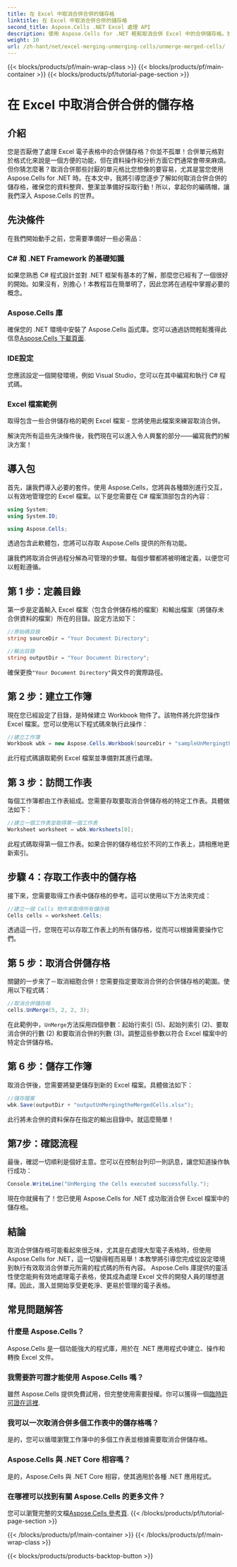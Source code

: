 ```yaml
---
title: 在 Excel 中取消合併合併的儲存格
linktitle: 在 Excel 中取消合併合併的儲存格
second_title: Aspose.Cells .NET Excel 處理 API
description: 使用 Aspose.Cells for .NET 輕鬆取消合併 Excel 中的合併儲存格。按照我們的逐步指南創建更好的電子表格。
weight: 10
url: /zh-hant/net/excel-merging-unmerging-cells/unmerge-merged-cells/
---
```


{{< blocks/products/pf/main-wrap-class >}}
{{< blocks/products/pf/main-container >}}
{{< blocks/products/pf/tutorial-page-section >}}

# 在 Excel 中取消合併合併的儲存格

## 介紹

您是否厭倦了處理 Excel 電子表格中的合併儲存格？你並不孤單！合併單元格對於格式化來說是一個方便的功能，但在資料操作和分析方面它們通常會帶來麻煩。但你猜怎麼著？取消合併那些討厭的單元格比您想像的要容易，尤其是當您使用 Aspose.Cells for .NET 時。在本文中，我將引導您逐步了解如何取消合併合併的儲存格，確保您的資料整齊、整潔並準備好採取行動！所以，拿起你的編碼帽，讓我們深入 Aspose.Cells 的世界。

## 先決條件

在我們開始動手之前，您需要準備好一些必需品：

### C# 和 .NET Framework 的基礎知識
如果您熟悉 C# 程式設計並對 .NET 框架有基本的了解，那麼您已經有了一個很好的開始。如果沒有，別擔心！本教程旨在簡單明了，因此您將在過程中掌握必要的概念。

### Aspose.Cells 庫
確保您的 .NET 環境中安裝了 Aspose.Cells 函式庫。您可以通過訪問輕鬆獲得此信息[Aspose.Cells 下載頁面](https://releases.aspose.com/cells/net/).

### IDE設定
您應該設定一個開發環境，例如 Visual Studio，您可以在其中編寫和執行 C# 程式碼。

### Excel 檔案範例
取得包含一些合併儲存格的範例 Excel 檔案 - 您將使用此檔案來練習取消合併。

解決完所有這些先決條件後，我們現在可以進入令人興奮的部分——編寫我們的解決方案！

## 導入包

首先，讓我們導入必要的套件。使用 Aspose.Cells，您將與各種類別進行交互，以有效地管理您的 Excel 檔案。以下是您需要在 C# 檔案頂部包含的內容：

```csharp
using System;
using System.IO;

using Aspose.Cells;
```

透過包含此軟體包，您將可以存取 Aspose.Cells 提供的所有功能。

讓我們將取消合併過程分解為可管理的步驟。每個步驟都將被明確定義，以便您可以輕鬆遵循。

## 第 1 步：定義目錄

第一步是定義輸入 Excel 檔案（包含合併儲存格的檔案）和輸出檔案（將儲存未合併資料的檔案）所在的目錄。設定方法如下：

```csharp
//原始碼目錄
string sourceDir = "Your Document Directory"; 

//輸出目錄
string outputDir = "Your Document Directory"; 
```

確保更換`"Your Document Directory"`與文件的實際路徑。

## 第 2 步：建立工作簿

現在您已經設定了目錄，是時候建立 Workbook 物件了。該物件將允許您操作 Excel 檔案。您可以使用以下程式碼來執行此操作：

```csharp
//建立工作簿
Workbook wbk = new Aspose.Cells.Workbook(sourceDir + "sampleUnMergingtheMergedCells.xlsx");
```

此行程式碼讀取範例 Excel 檔案並準備對其進行處理。 

## 第 3 步：訪問工作表

每個工作簿都由工作表組成。您需要存取要取消合併儲存格的特定工作表。具體做法如下：

```csharp
//建立一個工作表並取得第一個工作表
Worksheet worksheet = wbk.Worksheets[0];
```

此程式碼取得第一個工作表。如果合併的儲存格位於不同的工作表上，請相應地更新索引。

## 步驟 4：存取工作表中的儲存格

接下來，您需要取得工作表中儲存格的參考。這可以使用以下方法來完成：

```csharp
//建立一個 Cells 物件來取得所有儲存格
Cells cells = worksheet.Cells;
```

透過這一行，您現在可以存取工作表上的所有儲存格，從而可以根據需要操作它們。

## 第 5 步：取消合併儲存格

關鍵的一步來了－取消細胞合併！您需要指定要取消合併的合併儲存格的範圍。使用以下程式碼：

```csharp
//取消合併儲存格
cells.UnMerge(5, 2, 2, 3);
```

在此範例中，`UnMerge`方法採用四個參數：起始行索引 (5)、起始列索引 (2)、要取消合併的行數 (2) 和要取消合併的列數 (3)。調整這些參數以符合 Excel 檔案中的特定合併儲存格。

## 第 6 步：儲存工作簿

取消合併後，您需要將變更儲存到新的 Excel 檔案。具體做法如下：

```csharp
//儲存檔案
wbk.Save(outputDir + "outputUnMergingtheMergedCells.xlsx");
```

此行將未合併的資料保存在指定的輸出目錄中。就這麼簡單！

## 第7步：確認流程

最後，確認一切順利是個好主意。您可以在控制台列印一則訊息，讓您知道操作執行成功：

```csharp
Console.WriteLine("UnMerging the Cells executed successfully.");
```

現在你就擁有了！您已使用 Aspose.Cells for .NET 成功取消合併 Excel 檔案中的儲存格。

## 結論

取消合併儲存格可能看起來很乏味，尤其是在處理大型電子表格時，但使用 Aspose.Cells for .NET，這一切變得輕而易舉！本教學將引導您完成從設定環境到執行有效取消合併單元所需的程式碼的所有內容。 Aspose.Cells 庫提供的靈活性使您能夠有效地處理電子表格，使其成為處理 Excel 文件的開發人員的理想選擇。因此，潛入並開始享受更乾淨、更易於管理的電子表格。

## 常見問題解答

### 什麼是 Aspose.Cells？  
Aspose.Cells 是一個功能強大的程式庫，用於在 .NET 應用程式中建立、操作和轉換 Excel 文件。

### 我需要許可證才能使用 Aspose.Cells 嗎？  
雖然 Aspose.Cells 提供免費試用，但完整使用需要授權。你可以獲得一個[臨時許可證在這裡](https://purchase.aspose.com/temporary-license/).

### 我可以一次取消合併多個工作表中的儲存格嗎？  
是的，您可以循環瀏覽工作簿中的多個工作表並根據需要取消合併儲存格。

### Aspose.Cells 與 .NET Core 相容嗎？  
是的，Aspose.Cells 與 .NET Core 相容，使其適用於各種 .NET 應用程式。

### 在哪裡可以找到有關 Aspose.Cells 的更多文件？  
您可以瀏覽完整的文檔[Aspose.Cells 參考頁](https://reference.aspose.com/cells/net/).
{{< /blocks/products/pf/tutorial-page-section >}}

{{< /blocks/products/pf/main-container >}}
{{< /blocks/products/pf/main-wrap-class >}}

{{< blocks/products/products-backtop-button >}}
